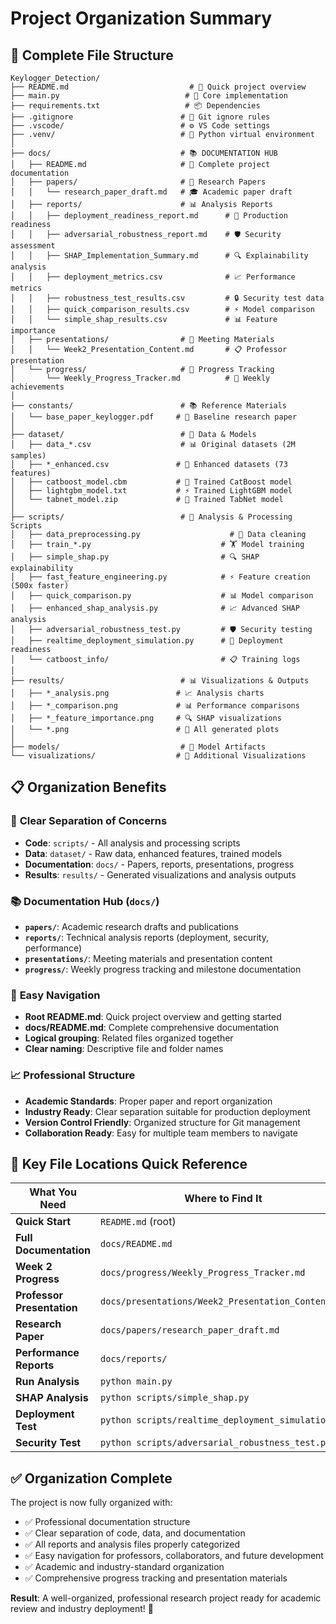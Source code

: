 # Project Organization Summary

## 📁 Complete File Structure

```
Keylogger_Detection/
├── README.md                           # 🎯 Quick project overview
├── main.py                            # 🚀 Core implementation
├── requirements.txt                   # 📦 Dependencies
├── .gitignore                        # 🚫 Git ignore rules
├── .vscode/                          # ⚙️ VS Code settings
├── .venv/                            # 🐍 Python virtual environment
│
├── docs/                             # 📚 DOCUMENTATION HUB
│   ├── README.md                     # 📖 Complete project documentation
│   ├── papers/                       # 📄 Research Papers
│   │   └── research_paper_draft.md   # 🎓 Academic paper draft
│   ├── reports/                      # 📊 Analysis Reports
│   │   ├── deployment_readiness_report.md      # 🚀 Production readiness
│   │   ├── adversarial_robustness_report.md    # 🛡️ Security assessment
│   │   ├── SHAP_Implementation_Summary.md      # 🔍 Explainability analysis
│   │   ├── deployment_metrics.csv              # 📈 Performance metrics
│   │   ├── robustness_test_results.csv         # 🔒 Security test data
│   │   ├── quick_comparison_results.csv        # ⚡ Model comparison
│   │   └── simple_shap_results.csv             # 📊 Feature importance
│   ├── presentations/                # 🎤 Meeting Materials
│   │   └── Week2_Presentation_Content.md       # 📋 Professor presentation
│   └── progress/                     # 📅 Progress Tracking
│       └── Weekly_Progress_Tracker.md          # 📝 Weekly achievements
│
├── constants/                        # 📚 Reference Materials
│   └── base_paper_keylogger.pdf     # 📖 Baseline research paper
│
├── dataset/                          # 💾 Data & Models
│   ├── data_*.csv                    # 📊 Original datasets (2M samples)
│   ├── *_enhanced.csv               # 🔧 Enhanced datasets (73 features)
│   ├── catboost_model.cbm           # 🤖 Trained CatBoost model
│   ├── lightgbm_model.txt           # ⚡ Trained LightGBM model
│   └── tabnet_model.zip             # 🧠 Trained TabNet model
│
├── scripts/                          # 🔧 Analysis & Processing Scripts
│   ├── data_preprocessing.py                    # 🧹 Data cleaning
│   ├── train_*.py                             # 🏋️ Model training
│   ├── simple_shap.py                         # 🔍 SHAP explainability
│   ├── fast_feature_engineering.py            # ⚡ Feature creation (500x faster)
│   ├── quick_comparison.py                    # 📊 Model comparison
│   ├── enhanced_shap_analysis.py              # 📈 Advanced SHAP analysis
│   ├── adversarial_robustness_test.py         # 🛡️ Security testing
│   ├── realtime_deployment_simulation.py      # 🚀 Deployment readiness
│   └── catboost_info/                         # 📋 Training logs
│
├── results/                          # 📊 Visualizations & Outputs
│   ├── *_analysis.png               # 📈 Analysis charts
│   ├── *_comparison.png             # 📊 Performance comparisons
│   ├── *_feature_importance.png     # 🔍 SHAP visualizations
│   └── *.png                        # 📸 All generated plots
│
├── models/                           # 🤖 Model Artifacts
└── visualizations/                  # 🎨 Additional Visualizations
```

## 📋 Organization Benefits

### 🎯 **Clear Separation of Concerns**
- **Code**: `scripts/` - All analysis and processing scripts
- **Data**: `dataset/` - Raw data, enhanced features, trained models  
- **Documentation**: `docs/` - Papers, reports, presentations, progress
- **Results**: `results/` - Generated visualizations and analysis outputs

### 📚 **Documentation Hub (`docs/`)**
- **`papers/`**: Academic research drafts and publications
- **`reports/`**: Technical analysis reports (deployment, security, performance)
- **`presentations/`**: Meeting materials and presentation content
- **`progress/`**: Weekly progress tracking and milestone documentation

### 🚀 **Easy Navigation**
- **Root README.md**: Quick project overview and getting started
- **docs/README.md**: Complete comprehensive documentation
- **Logical grouping**: Related files organized together
- **Clear naming**: Descriptive file and folder names

### 📈 **Professional Structure**
- **Academic Standards**: Proper paper and report organization
- **Industry Ready**: Clear separation suitable for production deployment
- **Version Control Friendly**: Organized structure for Git management
- **Collaboration Ready**: Easy for multiple team members to navigate

## 🎯 **Key File Locations Quick Reference**

| What You Need | Where to Find It |
|---------------|------------------|
| **Quick Start** | `README.md` (root) |
| **Full Documentation** | `docs/README.md` |
| **Week 2 Progress** | `docs/progress/Weekly_Progress_Tracker.md` |
| **Professor Presentation** | `docs/presentations/Week2_Presentation_Content.md` |
| **Research Paper** | `docs/papers/research_paper_draft.md` |
| **Performance Reports** | `docs/reports/` |
| **Run Analysis** | `python main.py` |
| **SHAP Analysis** | `python scripts/simple_shap.py` |
| **Deployment Test** | `python scripts/realtime_deployment_simulation.py` |
| **Security Test** | `python scripts/adversarial_robustness_test.py` |

## ✅ **Organization Complete**

The project is now fully organized with:
- ✅ Professional documentation structure
- ✅ Clear separation of code, data, and documentation  
- ✅ All reports and analysis files properly categorized
- ✅ Easy navigation for professors, collaborators, and future development
- ✅ Academic and industry-standard organization
- ✅ Comprehensive progress tracking and presentation materials

**Result**: A well-organized, professional research project ready for academic review and industry deployment! 🎉
